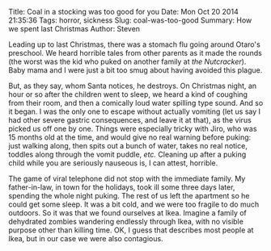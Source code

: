 Title: Coal in a stocking was too good for you
Date: Mon Oct 20 2014 21:35:36
Tags: horror, sickness
Slug: coal-was-too-good
Summary: How we spent last Christmas
Author: Steven

Leading up to last Christmas, there was a stomach flu going around Otaro's
preschool. We heard horrible tales from other parents as it made the rounds
(the worst was the kid who puked on another family at _the Nutcracker_).
Baby mama and I were just a bit too smug about having avoided this plague. 

But, as they say, whom Santa notices, he destroys. On Christmas night, an hour
or so after the children went to sleep, we heard a kind of coughing from their
room, and then a comically loud water spilling type sound. And so it began. I
was the only one to escape without actually vomiting (let us say I had other 
severe gastric consequences, and leave it at that), as the virus picked us off
one by one. Things were especially tricky with Jiro, who was 15 months old at
the time, and would give no real warning before puking: just walking along,
then spits out a bunch of water, takes no real notice, toddles along through
the vomit puddle, _etc._ Cleaning up after a puking child while you are 
seriously nauseous is, I can attest, horrible.

The game of viral telephone did not stop with the immediate family. My
father-in-law, in town for the holidays, took ill some
three days later, spending the whole night puking. The rest of us left the
apartment so he could get some sleep. It was a bit cold, and we were too
fragile to do much outdoors. So it was that we found ourselves at
Ikea. Imagine a family of dehydrated zombies wandering endlessly
through Ikea, with no visible purpose other than killing time. OK, I guess
that describes most people at Ikea, but in our case we were also contagious.


